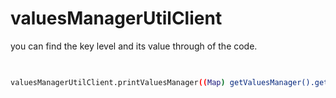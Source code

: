 # valuesManagerUtilClient

you can find the key level and its value through of the code.

 ```bash
 
	
valuesManagerUtilClient.printValuesManager((Map) getValuesManager().getValues(), true) 
 ```

